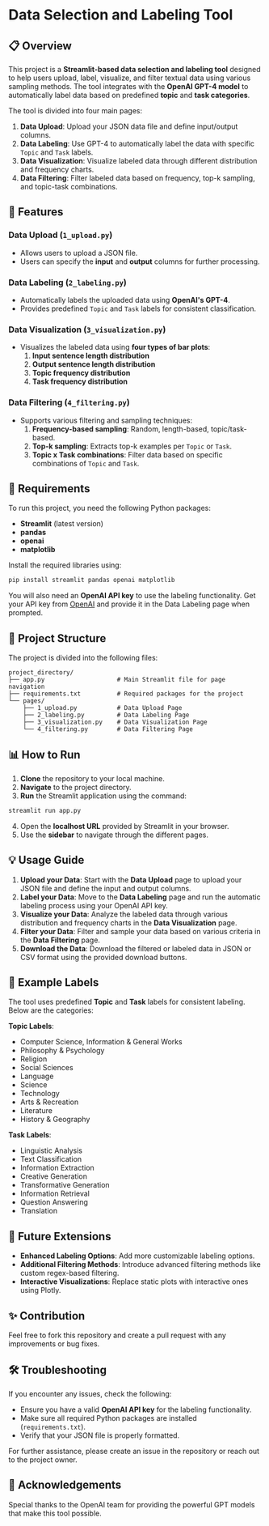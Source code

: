 # Data Selection and Labeling Tool

## 📋 Overview
This project is a **Streamlit-based data selection and labeling tool** designed to help users upload, label, visualize, and filter textual data using various sampling methods. The tool integrates with the **OpenAI GPT-4 model** to automatically label data based on predefined **topic** and **task categories**.

The tool is divided into four main pages:
1. **Data Upload**: Upload your JSON data file and define input/output columns.
2. **Data Labeling**: Use GPT-4 to automatically label the data with specific `Topic` and `Task` labels.
3. **Data Visualization**: Visualize labeled data through different distribution and frequency charts.
4. **Data Filtering**: Filter labeled data based on frequency, top-k sampling, and topic-task combinations.

## 🔧 Features
### Data Upload (`1_upload.py`)
- Allows users to upload a JSON file.
- Users can specify the **input** and **output** columns for further processing.

### Data Labeling (`2_labeling.py`)
- Automatically labels the uploaded data using **OpenAI's GPT-4**.
- Provides predefined `Topic` and `Task` labels for consistent classification.

### Data Visualization (`3_visualization.py`)
- Visualizes the labeled data using **four types of bar plots**:
  1. **Input sentence length distribution**
  2. **Output sentence length distribution**
  3. **Topic frequency distribution**
  4. **Task frequency distribution**

### Data Filtering (`4_filtering.py`)
- Supports various filtering and sampling techniques:
  1. **Frequency-based sampling**: Random, length-based, topic/task-based.
  2. **Top-k sampling**: Extracts top-k examples per `Topic` or `Task`.
  3. **Topic x Task combinations**: Filter data based on specific combinations of `Topic` and `Task`.

## 🚀 Requirements
To run this project, you need the following Python packages:

- **Streamlit** (latest version)
- **pandas**
- **openai**
- **matplotlib**

Install the required libraries using:

```bash
pip install streamlit pandas openai matplotlib
```

You will also need an **OpenAI API key** to use the labeling functionality. Get your API key from [OpenAI](https://platform.openai.com/account/api-keys) and provide it in the Data Labeling page when prompted.

## 📂 Project Structure
The project is divided into the following files:

```
project_directory/
├── app.py                    # Main Streamlit file for page navigation
├── requirements.txt          # Required packages for the project
└── pages/
    ├── 1_upload.py           # Data Upload Page
    ├── 2_labeling.py         # Data Labeling Page
    ├── 3_visualization.py    # Data Visualization Page
    └── 4_filtering.py        # Data Filtering Page
```

## 📊 How to Run
1. **Clone** the repository to your local machine.
2. **Navigate** to the project directory.
3. **Run** the Streamlit application using the command:

```bash
streamlit run app.py
```

4. Open the **localhost URL** provided by Streamlit in your browser.
5. Use the **sidebar** to navigate through the different pages.

## 💡 Usage Guide
1. **Upload your Data**: Start with the **Data Upload** page to upload your JSON file and define the input and output columns.
2. **Label your Data**: Move to the **Data Labeling** page and run the automatic labeling process using your OpenAI API key.
3. **Visualize your Data**: Analyze the labeled data through various distribution and frequency charts in the **Data Visualization** page.
4. **Filter your Data**: Filter and sample your data based on various criteria in the **Data Filtering** page.
5. **Download the Data**: Download the filtered or labeled data in JSON or CSV format using the provided download buttons.

## 🧩 Example Labels
The tool uses predefined **Topic** and **Task** labels for consistent labeling. Below are the categories:

**Topic Labels**:
- Computer Science, Information & General Works
- Philosophy & Psychology
- Religion
- Social Sciences
- Language
- Science
- Technology
- Arts & Recreation
- Literature
- History & Geography

**Task Labels**:
- Linguistic Analysis
- Text Classification
- Information Extraction
- Creative Generation
- Transformative Generation
- Information Retrieval
- Question Answering
- Translation

## 📝 Future Extensions
- **Enhanced Labeling Options**: Add more customizable labeling options.
- **Additional Filtering Methods**: Introduce advanced filtering methods like custom regex-based filtering.
- **Interactive Visualizations**: Replace static plots with interactive ones using Plotly.

## ✨ Contribution
Feel free to fork this repository and create a pull request with any improvements or bug fixes.

## 🛠️ Troubleshooting
If you encounter any issues, check the following:

- Ensure you have a valid **OpenAI API key** for the labeling functionality.
- Make sure all required Python packages are installed (`requirements.txt`).
- Verify that your JSON file is properly formatted.

For further assistance, please create an issue in the repository or reach out to the project owner.

## 🙌 Acknowledgements
Special thanks to the OpenAI team for providing the powerful GPT models that make this tool possible.
